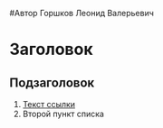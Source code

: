 #Автор Горшков Леонид Валерьевич
# Заголовок

## Подзаголовок

1. [Текст ссылки](цель_ссылки)
1. Второй пункт списка
